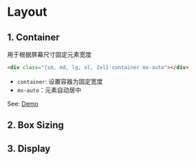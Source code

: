 # Layout

## 1. Container

用于根据屏幕尺寸固定元素宽度

```html
<div class="{sm, md, lg, xl, 2xl}:container mx-auto"></div>
```

- `container`: 设置容器为固定宽度
- `mx-auto`：元素自动居中

See: [Demo](../../dist/layout/container.html)

## 2. Box Sizing

## 3. Display
